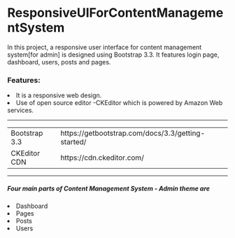 # ResponsiveUIForContentManagementSystem
In this project, a responsive user interface for content management system[for admin] is designed using Bootstrap 3.3. It features login page, dashboard, users, posts and pages.
<h3>Features: </h3>
<li>It is a responsive web design.</li>
<li>Use of open source editor -CKEditor which is powered by Amazon Web services.</li>

<hr>
<table>
<tr>
<td>Bootstrap 3.3</td>
<td>https://getbootstrap.com/docs/3.3/getting-started/</td>
</tr>
<tr>
<td>CKEditor CDN</td>
<td>https://cdn.ckeditor.com/</td>
</tr>
</table>
<hr>
<h5>Four main parts of Content Management System - Admin theme are</h5>
<li>Dashboard</li>
<li>Pages</li>
<li>Posts</li>
<li>Users</li>
